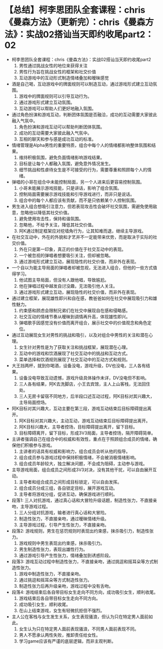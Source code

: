 # 【总结】柯李思团队全套课程：chris《曼森方法》（更新完）：chris《曼森方法》：实战02搭讪当天即约收尾part2：02

-   柯李思团队全套课程：chris《曼森方法》：实战02搭讪当天即约收尾part2
    1.  男性通过挑战女性的地位来获得关注
    2.  男性行为旨在挑战女性的框架和社交价值
    3.  互动游戏中的互动形式制造情绪叠加和暧昧感觉
-   酒是自己喝，互动游戏中的牌面规则可以制造互动，通过游戏形式建立互动氛围。
    1.  游戏中的牌面规则可以引导互动行为。
    2.  通过游戏形式建立互动氛围。
    3.  互动游戏可以帮助人们更好地融入氛围。
-   通过角色扮演和游戏互动，判断团体氛围是否融洽，成功的互动需要大家彼此融入气氛中。
    1.  角色扮演和游戏互动可以帮助判断团体氛围。
    2.  成功的互动需要大家彼此融入气氛中。
    3.  互相的聊天和参与感是成功互动的标准。
-   情绪管理是Alpha男性的重要特质，组合中每个人的情绪都影响整体氛围和结果。
    1.  维持积极氛围，避免负面情绪影响游戏结果。
    2.  目标是让每个人都融入氛围，避免意外情况发生。
    3.  细节挑战和性虐待女生是不可接受的行为，需要尊重和照顾每个人的情绪。
-   弹唱的小哥在组合中未能控制局面，另一个人进来后更容易控制氛围。
    1.  小哥未能展示游戏技能，只是讲话，影响了组合氛围。
    2.  控制局面需要展示游戏技能和引导游戏进行，而非只是说话。
    3.  组合中的每个人都应该有贡献，而不是只依赖某个人控制氛围。
-   男生进入组合想吸引注意力，但若表现攻击性会破坏社交氛围，需避免使用敌意，忽略他以降低其社交价值。
    1.  避免使用攻击性，保持和谐氛围。
    2.  忽略他，不给予关注，降低其社交价值。
    3.  阿K通过制定框架应对挖墙角行为，让其知难而退，继续主导游戏。
-   在社交互动中，外在的外貌和才艺并不一定能带来优势，而是取决于实际的社交价值。
    1.  外在只是第一印象，真正的价值在于社交互动中的表现。
    2.  一个被忽视的弹唱者想要吸引关注，但却被忽略。
    3.  通过游戏形式建立互动，展现隐性的社交价值，而非外在表现。
-   一个自以为能主导局面的弹唱者却被忽视，无法进入组合，但他的一些方式值得学习。
    1.  他试图主导局面，但没有人跟他唱，导致尴尬。
    2.  他在弹唱过程中越发自讨没趣，无法吸引他人关注。
    3.  通过游戏形式建立互动，展现隐性的社交价值，而非外在表现。
-   通过建立框架，展现雄性即兴和自在感，教爸爸如何在社交中展现吸引力和雄性魅力。
    1.  约束感和顾虑会限制兄弟们在社交中展现自在感和侵略感。
    2.  社交互动的情绪节奏从暧昧到调情再升高，体现雄性即兴。
    3.  弹唱歌手因感觉没有价值而离开组合，展示社交中的价值观念和角色定位。
-   通过互动展现女生对男性的挑战和吸引，以及对组合中男性的关注和潜在心理。
    1.  女生针对男性是为了获取关注和挑战框架，展现潜在心理。
    2.  互动中的游戏和饮酒展现了社交互动中的挑战和互动方式。
    3.  菜单选择和饮酒规则展现了社交互动中的互动方式和规则。
-   大王挡两杯，就到你喝酒，设备没电，游戏升级，DV也没电，三人各有结果。
    1.  设备没电导致互动遗憾，游戏升级具体操作未详，DV没电但不影响。
    2.  三人各有结果，阿K去洗脚店，小王去宾馆，主人上山客栈，无法回住处。
    3.  三人无房卡留宿不同地方，后半段口述互动过程，阿K目标对其兴趣大，主导局面控场。
-   阿K目标对其兴趣大，互动主要在第三段，游戏互动结束后目标障碍提出离开。
    1.  阿K目标对其兴趣大，主动互动，游戏互动结束后目标障碍提出离开。
    2.  阿K目标兴趣大，主导者控场，目标障碍提出离开，留下目标。
    3.  目标障碍离开，留下目标，形成3V3局面，主导者控场，隔开障碍简单。
-   主讲者强调自己在组合中的权威和有效性，重点在于照顾组合成员的情绪，确保他们积极参与游戏。
    1.  主讲者的话具有权威和影响力，组合成员会听从他的指导。
    2.  组合成员参与游戏过程中保持积极情绪，不会被消极情绪影响。
    3.  组合成员年龄较大，独立解决问题，不会成为阻碍，主动参与游戏。
-   主导游戏局面，组合成员之间形成3V3对决，没有其他干扰，可以自由展开互动。
    1.  主导者和组合成员之间形成目标锁定，可以自由发挥。
    2.  组合成员分成三组，各自锁定目标，展开游戏互动。
    3.  主导者将游戏分组，促进互动，确保游戏进行顺利。
-   段落1: 三人对抗游戏，通过真心话和大冒险升级话题，制造性张力，不直接亲吻，主导游戏过程。
    1.  三人分组对抗游戏，输者进行真心话和大冒险。
    2.  制造性张力，不直接亲吻，通过暧昧情绪升级。
    3.  主导游戏过程，引导产生性张力，不直接亲吻。
-   段落2: 游戏规则，男生在惩罚规则时表现出约束感，抹杀吸引力，制造性张力。
    1.  游戏规则中男生表现出约束感，抹杀吸引力。
    2.  男生制造性张力，表现出雄性行为。
    3.  通过游戏引导产生性张力，情绪叠加到诱惑阶段。
-   段落3: 游戏互动过程中制造性张力，不直接亲吻，通过挑逗和摇耳朵等方式制造性张力。
    1.  游戏中制造性张力，不直接亲吻。
    2.  通过挑逗和摇耳朵等方式制造性张力。
    3.  制造性张力后再升级亲吻，游戏过程中没有舌吻。
-   段落4: 游戏结束后各自带目标女生走向不同方向，成功吸引女生，顺利收尾。
    1.  游戏结束后各自带目标女生走向不同方向。
    2.  成功吸引女生，顺利收尾。
    3.  在山上结束游戏，女生有轻微抗拒但不强烈。
-   主人公在客栈与女生发生关系，女生表现骚浪，但认为只在特定男人面前如此。
    1.  女生认为只在特定男人面前表现骚浪，不同男人面前表现不同。
    2.  男人不愿承认两性失败，推卸责任给女性。
    3.  学习game应该有严谨的底层逻辑，而非主观判断。